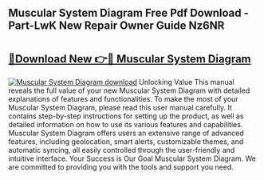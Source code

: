 ## Muscular System Diagram Free Pdf Download - Part-LwK New Repair Owner Guide Nz6NR

# <h2><a href="http://dfivbyd.blite.top/?on=Muscular+System+Diagram">🔗Download New 👉🔴 Muscular System Diagram</a></h2>

[![Muscular System Diagram download](https://i.imgur.com/lujVjoI.png)](http://dfivbyd.blite.top/?on=Muscular+System+Diagram)
Unlocking Value This manual reveals the full value of your new Muscular System Diagram with detailed explanations of features and functionalities. To make the most of your Muscular System Diagram, please read this user manual carefully. It contains step-by-step instructions for setting up the product, as well as detailed information on how to use its various features and capabilities. Muscular System Diagram offers users an extensive range of advanced features, including geolocation, smart alerts, customizable themes, and automatic syncing, all easily controlled through the user-friendly and intuitive interface. Your Success is Our Goal Muscular System Diagram. We are committed to providing you with the tools and support you need.
